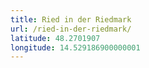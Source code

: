 ```yaml
---
title: Ried in der Riedmark
url: /ried-in-der-riedmark/
latitude: 48.2701907
longitude: 14.529186900000001
---
```

